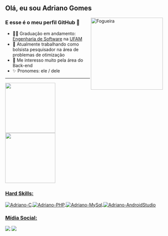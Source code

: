 ## Olá, eu sou Adriano Gomes 

<img align="right" alt="Fogueira" width="230"  src="http://38.media.tumblr.com/b789f3bc3d8e27e26f15bd7b67975698/tumblr_n2a1roMOgV1qa6q9uo1_500.gif">

### E esse é o meu perfil GitHub 👋

 <div>
  
  - 👨‍🎓 Graduação em andamento: [Engenharia de Software](https://icet.ufam.edu.br/ensino/graduacao/engenharia-de-software/) na [UFAM](https://ufam.edu.br/)
  - 🔭 Atualmente trabalhando como bolsista pesquisador na área de problemas de otimização
  - 🌱 Me interesso muito pela área do Back-end
  - ✨ Pronomes: ele / dele
 
</div>

</div>

<hr>

<div>
  <a href="https://github.com/GomesAdriano">
  <img height="160em" src="https://github-readme-stats.vercel.app/api?username=GomesAdriano&count_private=true&show_icons=true&theme=dracula&include_all_commits=true"/>
  <img height="160em" src="https://github-readme-stats.vercel.app/api/top-langs/?username=GomesAdriano&langs_count=8&layout=compact&count_private=true&show_icons=true&theme=dracula"/>
</div> 
  
### Hard Skills:

<div style="display: inline_block">
  
  <img align="center" alt="Adriano-C" src="https://img.shields.io/badge/C-00599C?style=for-the-badge&logo=c&logoColor=white">
  <img align="center" alt="Adriano-PHP" src="https://img.shields.io/badge/PHP-777BB4?style=for-the-badge&logo=php&logoColor=white">
  <img align="center" alt="Adriano-MySql" src="https://img.shields.io/badge/MySQL-005C84?style=for-the-badge&logo=mysql&logoColor=white">
  <img align="center" alt="Adriano-AndroidStudio" src="https://img.shields.io/badge/Android_Studio-3DDC84?style=for-the-badge&logo=android-studio&logoColor=white">
  
</div>

### Mídia Social:

<div>
  <a href = "mailto:adrianosan23@gmail.com"><img src="https://img.shields.io/badge/Gmail-D14836?style=for-the-badge&logo=gmail&logoColor=white" target="_blank"></a>
  <a href="https://www.linkedin.com/in/adriano-gomes-9b1779186/" target="_blank"><img src="https://img.shields.io/badge/LinkedIn-0077B5?style=for-the-badge&logo=linkedin&logoColor=white" target="_blank"></a>  
</div>
  
  
  
 

